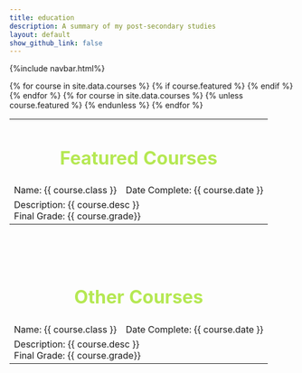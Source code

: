 ```yaml
---
title: education
description: A summary of my post-secondary studies
layout: default
show_github_link: false
---
```

{%include navbar.html%}

<table>
	<tr>
		<th colspan="3"><h1 style="color: #b5e853; text-align: center">Featured Courses</h1></th>
	</tr>
	{% for course in site.data.courses %}
		{% if course.featured %}
			<tr>
				<td>
					Name: {{ course.class }}
				</td>
				<td>
					Date Complete: {{ course.date }}
				</td>
			</tr>
			<tr>
				<td colspan="2">
					Description: {{ course.desc }}
					<br>
					Final Grade: {{ course.grade}}
				</td>
			</tr>
		{% endif %}
	{% endfor %}
	<tr>
		<th colspan="3"><br><br><br><h1 style="color: #b5e853; text-align: center">Other Courses</h1></th>
	</tr>
	{% for course in site.data.courses %}
		{% unless course.featured %}
			<tr>
				<td>
					Name: {{ course.class }}
				</td>
				<td>
					Date Complete: {{ course.date }}
				</td>
			</tr>
			<tr>
				<td colspan="2">
					Description: {{ course.desc }}
					<br>
					Final Grade: {{ course.grade}}
				</td>
			</tr>
		{% endunless %}
	{% endfor %}
</table>